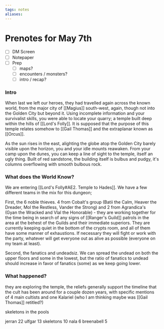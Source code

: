 ```yaml
---
tags: notes
aliases:
---
```


# Prenotes for May 7th
- [ ] DM Screen
- [ ] Notepaper
- [ ] Prep
	- [ ] maps?
	- [ ] encounters / monsters?
	- [ ] intro / recap?

### Intro

When last we left our heroes, they had travelled again across the known world, from the major city of [[Magius]] south-west, again, though not into the Golden City but beyond it. Using incomplete information and your survivalist skills, you were able to locate your quarry; a temple built deep within the hills of [[Lord's Folly]]. It is supposed that the purpose of this temple relates somehow to [[Gail Thomas]] and the extraplanar known as [[Orcus]]. 

As the sun rises in the east, alighting the globe atop the Golden City barely visible upon the horizon, you and your idle mounts reawaken. From your camp upon the dunes, you can keep a line of sight to the temple, itself an ugly thing. Built of red sandstone, the building itself is bulbus and pudgy, it's columns overflowing with smooth bulbous rock.

### What does the World Know?

We are entering [[Lord's Folly#AE2. Temple to Hades]]. We have a few different teams in the mix for this dungeon; 

First, the 6 noble thieves. 4 from Cobalt's group (Batii the Calm, Heaver the Dreader, Mol the Restless, Vander the Strong) and 2 from Agrandica's (Gyan the Wracked and Vlal the Honorable) - they are working together for the time being in search of any signs of [[Ranger's Guild]] patrols in the area at the behest of the Guilds and their immediate superiors. They are currently keeping quiet in the bottom of the crypts room, and all of them have some manner of exhaustions. If necessary they will fight or work with the party, whatever will get everyone out as alive as possible (everyone on my team at least).

Second, the fanatics and undeadsiz. We can spread the undead on both the upper floors and some in the lowest, but the ratio of fanatics to undead should increase in favor of fanatics (some) as we keep going lower.

### What happened?

they are exploring the temple, the reliefs generally support the timeline that the cult has been around for a couple dozen years, with specific mentions of 4 main cultists and one Kalariel (who I am thinking maybe was [[Gail Thomas]] retitled?)

skeletons in the pools

jerran 22
ulfgar 13
skeletons 10
nala 6
breenabell 5
